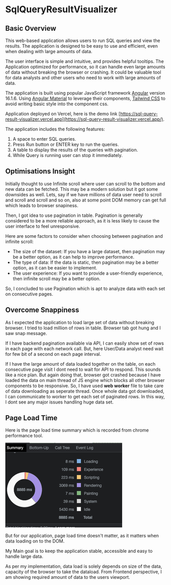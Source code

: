 # SqlQueryResultVisualizer

## Basic Overview

This web-based application allows users to run SQL queries and view the results. The application is designed to be easy to use and efficient, even when dealing with large amounts of data.

The user interface is simple and intuitive, and provides helpful tooltips. The Application optimized for performance, so it can handle even large amounts of data without breaking the browser or crashing. It could be valuable tool for data analysts and other users who need to work with large amounts of data.

The application is built using popular JavaScript framework [Angular](https://angular.io/quick-start) version 16.1.6. Using [Angular Material](https://material.angular.io/) to leverage their components, [Tailwind CSS](https://tailwindcss.com/) to avoid writing basic style into the component css.

Application deployed on Vercel, here is the demo link [https://sql-query-result-visualizer.vercel.app](https://sql-query-result-visualizer.vercel.app/).

The application includes the following features:

1. A space to enter SQL queries.
2. Press Run button or ENTER key to run the queries.
3. A table to display the results of the queries with pagination.
4. While Query is running user can stop it immediately.

## Optimisations Insight

Initially thought to use Infinite scroll where user can scroll to the bottom and new data can be fetched. This may be a modern solution but it got some downsides as well. Lets, say if we have millions of data user need to scroll and scroll and scroll and so on, also at some point DOM memory can get full which leads to browser snapiness.

Then, I got idea to use pagination in table. Pagination is generally considered to be a more reliable approach, as it is less likely to cause the user interface to feel unresponsive.

Here are some factors to consider when choosing between pagination and infinite scroll:

 - The size of the dataset: If you have a large dataset, then pagination may be a better option, as it can help to improve performance.
 - The type of data: If the data is static, then pagination may be a better option, as it can be easier to implement.
 - The user experience: If you want to provide a user-friendly experience, then infinite scroll may be a better option.

So, I concluded to use Pagination which is apt to analyze data with each set on consecutive pages.

## Overcome Snappiness

As I expected the application to load large set of data without breaking browser. I tried to load million of rows in table. Browser tab got hung and I saw snap message.

If I have backend pagination available via API, I can easily show set of rows in each page with each network call. But, here User/Data analyst need wait for few bit of a second on each page interval.

If I have the large amount of data loaded together on the table, on each consecutive page visit I dont need to wait for API to respond. This sounds like a nice plan. But again doing that, browser got crashed because I have loaded the data on main thread of JS engine which blocks all other browser components to be responsive. So, I have used **web worker** file to take care of data downloading as seperate thread. Once whole data got downloaded, I can communicate to worker to get each set of paginated rows. In this way, I dont see any major issues handling huge data set.

## Page Load Time

Here is the page load time summary which is recorded from chrome performance tool.

![Page Load Time](image.png)

But for our application, page load time doesn't matter, as it matters when data loading on to the DOM.

My Main goal is to keep the application stable, accessible and easy to handle large data.

As per my implementation, data load is solely depends on size of the data, capacity of the browser to take the dataload. From Frontend perspective, I am showing required amount of data to the users viewport.
